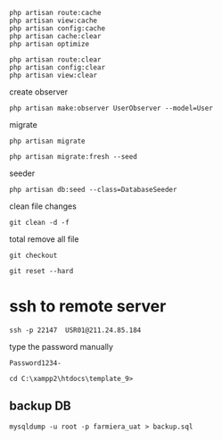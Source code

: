 ```artisan
php artisan route:cache
php artisan view:cache
php artisan config:cache
php artisan cache:clear
php artisan optimize
```
```
php artisan route:clear
php artisan config:clear
php artisan view:clear
```

create observer
```
php artisan make:observer UserObserver --model=User
```

migrate
```
php artisan migrate
```
```
php artisan migrate:fresh --seed
```

seeder 
```
php artisan db:seed --class=DatabaseSeeder
```

clean file changes
```
git clean -d -f 
```
total remove all file
```
git checkout
```
```
git reset --hard
```

# ssh to remote server
```
ssh -p 22147  USR01@211.24.85.184
```
type the password manually
```
Password1234-
```
```
cd C:\xampp2\htdocs\template_9>
```

## backup DB
```
mysqldump -u root -p farmiera_uat > backup.sql
```